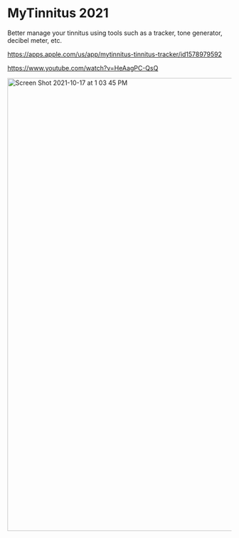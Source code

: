 # MyTinnitus 2021

Better manage your tinnitus using tools such as a tracker, tone generator, decibel meter, etc.

https://apps.apple.com/us/app/mytinnitus-tinnitus-tracker/id1578979592

https://www.youtube.com/watch?v=HeAagPC-QsQ

<img width="1017" alt="Screen Shot 2021-10-17 at 1 03 45 PM" src="https://user-images.githubusercontent.com/77933884/223939338-7b312501-e257-4e8f-8adb-2b9c3888b07e.png">
